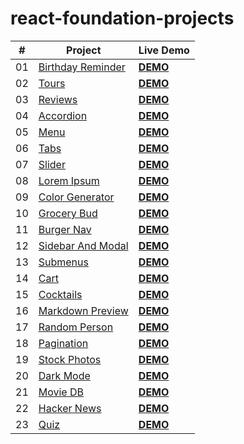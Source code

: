 # react-foundation-projects

| #   | Project                                                                                                 | Live Demo                                                      |
| --- | ------------------------------------------------------------------------------------------------------- | :------------------------------------------------------------- |
| 01  | [Birthday Reminder](https://github.com/Fuchih/react-foundation-projects/tree/main/01-birthday-reminder) | [**DEMO**](https://zen-kepler-80103b.netlify.app)              |
| 02  | [Tours](https://github.com/Fuchih/react-foundation-projects/tree/main/02-tours)                         | [**DEMO**](https://eager-ptolemy-2aa92a.netlify.app)           |
| 03  | [Reviews](https://github.com/Fuchih/react-foundation-projects/tree/main/03-reviews)                     | [**DEMO**](https://infallible-albattani-5d5ded.netlify.app)    |
| 04  | [Accordion](https://github.com/Fuchih/react-foundation-projects/tree/main/04-accordion)                 | [**DEMO**](https://hungry-beaver-7e5336.netlify.app)           |
| 05  | [Menu](https://github.com/Fuchih/react-foundation-projects/tree/main/05-menu)                           | [**DEMO**](https://nifty-murdock-320552.netlify.app)           |
| 06  | [Tabs](https://github.com/Fuchih/react-foundation-projects/tree/main/06-tabs)                           | [**DEMO**](https://ecstatic-newton-2b86c6.netlify.app)         |
| 07  | [Slider](https://github.com/Fuchih/react-foundation-projects/tree/main/07-slider)                       | [**DEMO**](https://inspiring-hugle-eb181b.netlify.app)         |
| 08  | [Lorem Ipsum](https://github.com/Fuchih/react-foundation-projects/tree/main/08-lorem-ipsum)             | [**DEMO**](https://dreamy-aryabhata-2a9de8.netlify.app)        |
| 09  | [Color Generator](https://github.com/Fuchih/react-foundation-projects/tree/main/09-color-generator)     | [**DEMO**](https://ecstatic-perlman-e936cc.netlify.app)        |
| 10  | [Grocery Bud](https://github.com/Fuchih/react-foundation-projects/tree/main/10-grocery-bud)             | [**DEMO**](https://cranky-mahavira-87f911.netlify.app)         |
| 11  | [Burger Nav](https://github.com/Fuchih/react-foundation-projects/tree/main/11-burger-nav)               | [**DEMO**](https://elastic-hawking-6d796a.netlify.app)         |
| 12  | [Sidebar And Modal](https://github.com/Fuchih/react-foundation-projects/tree/main/12-sidebar-modal)     | [**DEMO**](https://awesome-jepsen-099288.netlify.app)          |
| 13  | [Submenus](https://github.com/Fuchih/react-foundation-projects/tree/main/13-submenus)                   | [**DEMO**](https://vigilant-nobel-9e304a.netlify.app)          |
| 14  | [Cart](https://github.com/Fuchih/react-foundation-projects/tree/main/14-cart)                           | [**DEMO**](https://elegant-spence-357bdb.netlify.app)          |
| 15  | [Cocktails](https://github.com/Fuchih/react-foundation-projects/tree/main/15-cocktails)                 | [**DEMO**](https://optimistic-meninsky-75a530.netlify.app)     |
| 16  | [Markdown Preview](https://github.com/Fuchih/react-foundation-projects/tree/main/16-markdown-preview)   | [**DEMO**](https://mystifying-jang-d8194f.netlify.app)         |
| 17  | [Random Person](https://github.com/Fuchih/react-foundation-projects/tree/main/17-random-person)         | [**DEMO**](https://relaxed-perlman-b0d058.netlify.app)         |
| 18  | [Pagination](https://github.com/Fuchih/react-foundation-projects/tree/main/18-pagination)               | [**DEMO**](https://musing-lovelace-9e0310.netlify.app)         |
| 19  | [Stock Photos](https://github.com/Fuchih/react-foundation-projects/tree/main/19-stock-photos)           | [**DEMO**](https://react-projects-19-stock-photos.netlify.app) |
| 20  | [Dark Mode](https://github.com/Fuchih/react-foundation-projects/tree/main/20-dark-mode)                 | [**DEMO**](https://hardcore-heisenberg-558fc1.netlify.app)     |
| 21  | [Movie DB](https://github.com/Fuchih/react-foundation-projects/tree/main/21-movie-db)                   | [**DEMO**](https://boring-thompson-97b098.netlify.app)         |
| 22  | [Hacker News](https://github.com/Fuchih/react-foundation-projects/tree/main/22-hacker-news)             | [**DEMO**](https://nostalgic-brown-882cd4.netlify.app)         |
| 23  | [Quiz](https://github.com/Fuchih/react-foundation-projects/tree/main/23-quiz)                           | [**DEMO**](https://jolly-clarke-591690.netlify.app)            |
